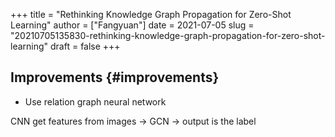 +++
title = "Rethinking Knowledge Graph Propagation for Zero-Shot Learning"
author = ["Fangyuan"]
date = 2021-07-05
slug = "20210705135830-rethinking-knowledge-graph-propagation-for-zero-shot-learning"
draft = false
+++

## Improvements {#improvements}

-   Use relation graph neural network

CNN get features from images -&gt; GCN -&gt; output is the label
